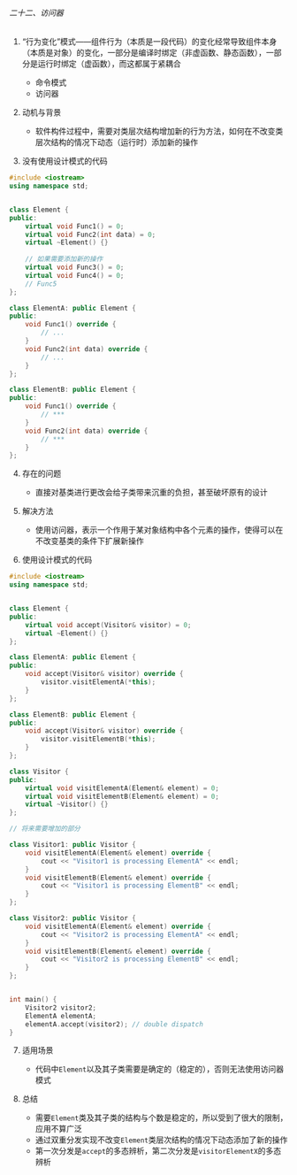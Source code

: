 ###### 二十二、访问器

1. “行为变化”模式——组件行为（本质是一段代码）的变化经常导致组件本身（本质是对象）的变化，一部分是编译时绑定（非虚函数、静态函数），一部分是运行时绑定（虚函数），而这都属于紧耦合
    - 命令模式
    - 访问器

2. 动机与背景
    - 软件构件过程中，需要对类层次结构增加新的行为方法，如何在不改变类层次结构的情况下动态（运行时）添加新的操作

3. 没有使用设计模式的代码
```cpp
#include <iostream>
using namespace std;


class Element {
public:
    virtual void Func1() = 0;
    virtual void Func2(int data) = 0;
    virtual ~Element() {}
    
    // 如果需要添加新的操作
    virtual void Func3() = 0;
    virtual void Func4() = 0;
    // Func5
};

class ElementA: public Element {
public:
    void Func1() override {
        // ...
    }
    void Func2(int data) override {
        // ...
    }
};

class ElementB: public Element {
public:
    void Func1() override {
        // ***
    }
    void Func2(int data) override {
        // ***
    }
};

```

4. 存在的问题
    - 直接对基类进行更改会给子类带来沉重的负担，甚至破坏原有的设计

5. 解决方法
    - 使用访问器，表示一个作用于某对象结构中各个元素的操作，使得可以在不改变基类的条件下扩展新操作

6. 使用设计模式的代码
```cpp
#include <iostream>
using namespace std;


class Element {
public:
    virtual void accept(Visitor& visitor) = 0;
    virtual ~Element() {}
};

class ElementA: public Element {
public:
    void accept(Visitor& visitor) override {
        visitor.visitElementA(*this);
    }
};

class ElementB: public Element {
public:
    void accept(Visitor& visitor) override {
        visitor.visitElementB(*this);
    }
};

class Visitor {
public:
    virtual void visitElementA(Element& element) = 0;
    virtual void visitElementB(Element& element) = 0;
    virtual ~Visitor() {}
};

// 将来需要增加的部分

class Visitor1: public Visitor {
    void visitElementA(Element& element) override {
        cout << "Visitor1 is processing ElementA" << endl;
    }
    void visitElementB(Element& element) override {
        cout << "Visitor1 is processing ElementB" << endl;
    }
};

class Visitor2: public Visitor {
    void visitElementA(Element& element) override {
        cout << "Visitor2 is processing ElementA" << endl;
    }
    void visitElementB(Element& element) override {
        cout << "Visitor2 is processing ElementB" << endl;
    }
};


int main() {
    Visitor2 visitor2;
    ElementA elementA;
    elementA.accept(visitor2); // double dispatch
}

```

7. 适用场景
    - 代码中`Element`以及其子类需要是确定的（稳定的），否则无法使用访问器模式

8. 总结
    - 需要`Element`类及其子类的结构与个数是稳定的，所以受到了很大的限制，应用不算广泛
    - 通过双重分发实现不改变`Element`类层次结构的情况下动态添加了新的操作
    - 第一次分发是`accept`的多态辨析，第二次分发是`visitorElementX`的多态辨析
